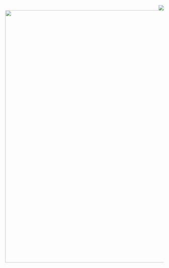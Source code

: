 
<img align="right" src="https://visitor-badge.laobi.icu/badge?page_id=haritharao95.haritharao95" />
<img height=800 width =1000 src="https://as2.ftcdn.net/v2/jpg/05/81/37/39/1000_F_581373925_TBFFS8NNemlHRbn5aBVcOHi0k5prIUpM.jpg"/>

<!--
**haritharao95/haritharao95** is a ✨ _special_ ✨ repository because its `README.md` (this file) appears on your GitHub profile.

Here are some ideas to get you started:

- 🔭 I’m currently working on ...
- 🌱 I’m currently learning ...
- 👯 I’m looking to collaborate on ...
- 🤔 I’m looking for help with ...
- 💬 Ask me about ...
- 📫 How to reach me: ...
- 😄 Pronouns: ...
- ⚡ Fun fact: ...
-->
